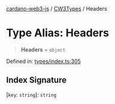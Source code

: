 [cardano-web3-js](../../../../index.md) / [CW3Types](../index.md) / Headers

# Type Alias: Headers

> **Headers** = `object`

Defined in: [types/index.ts:305](https://github.com/xray-network/cardano-web3-js/blob/main/src/types/index.ts#L305)

## Index Signature

\[`key`: `string`\]: `string`
